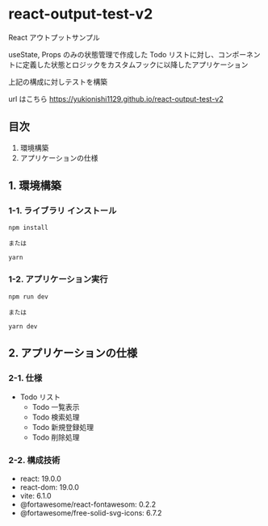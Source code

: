 # react-output-test-v2

React アウトプットサンプル

useState, Props のみの状態管理で作成した Todo リストに対し、コンポーネントに定義した状態とロジックをカスタムフックに以降したアプリケーション

上記の構成に対しテストを構築

url はこちら
https://yukionishi1129.github.io/react-output-test-v2

## 目次

1. 環境構築
2. アプリケーションの仕様

## 1. 環境構築

### 1-1. ライブラリ インストール

```
npm install

または

yarn
```

### 1-2. アプリケーション実行

```
npm run dev

または

yarn dev
```

## 2. アプリケーションの仕様

### 2-1. 仕様

- Todo リスト
  - Todo 一覧表示
  - Todo 検索処理
  - Todo 新規登録処理
  - Todo 削除処理

### 2-2. 構成技術

- react: 19.0.0
- react-dom: 19.0.0
- vite: 6.1.0
- @fortawesome/react-fontawesom: 0.2.2
- @fortawesome/free-solid-svg-icons: 6.7.2
